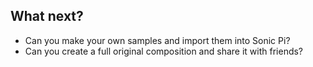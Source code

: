 ## What next?

- Can you make your own samples and import them into Sonic Pi?
- Can you create a full original composition and share it with friends?